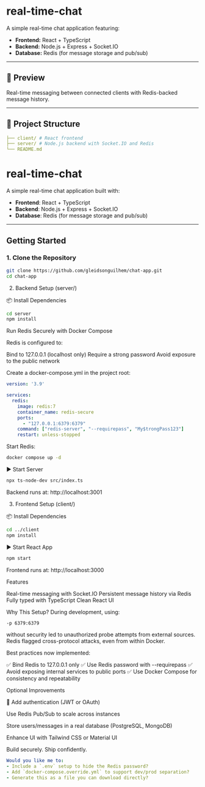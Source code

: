 # real-time-chat

A simple real-time chat application featuring:

- **Frontend:** React + TypeScript  
- **Backend:** Node.js + Express + Socket.IO  
- **Database:** Redis (for message storage and pub/sub)

---

## 📸 Preview

Real-time messaging between connected clients with Redis-backed message history.

---

## 📁 Project Structure

```yaml
├── client/ # React frontend
├── server/ # Node.js backend with Socket.IO and Redis
└── README.md
```

# real-time-chat

A simple real-time chat application built with:

- **Frontend**: React + TypeScript  
- **Backend**: Node.js + Express + Socket.IO  
- **Database**: Redis (for message storage and pub/sub)

---

## Getting Started

### 1. Clone the Repository

```bash
git clone https://github.com/gleidsonguilhem/chat-app.git
cd chat-app
```

2. Backend Setup (server/)

📦 Install Dependencies

```bash
cd server
npm install
```

Run Redis Securely with Docker Compose

Redis is configured to:

Bind to 127.0.0.1 (localhost only)
Require a strong password
Avoid exposure to the public network

Create a docker-compose.yml in the project root:

```yaml
version: '3.9'

services:
  redis:
    image: redis:7
    container_name: redis-secure
    ports:
      - "127.0.0.1:6379:6379"
    command: ["redis-server", "--requirepass", "My$trongPass123"]
    restart: unless-stopped
```

Start Redis:

```bash
docker compose up -d
```

▶ Start Server
```bash
npx ts-node-dev src/index.ts
```
Backend runs at: http://localhost:3001

3. Frontend Setup (client/)

📦 Install Dependencies

```bash
cd ../client
npm install
```

▶ Start React App

```bash
npm start
```

Frontend runs at: http://localhost:3000

Features

Real-time messaging with Socket.IO
Persistent message history via Redis
Fully typed with TypeScript
Clean React UI

Why This Setup?
During development, using:

```bash
-p 6379:6379
```

without security led to unauthorized probe attempts from external sources. Redis flagged cross-protocol attacks, even from within Docker.

Best practices now implemented:

✅ Bind Redis to 127.0.0.1 only
✅ Use Redis password with --requirepass
✅ Avoid exposing internal services to public ports
✅ Use Docker Compose for consistency and repeatability

Optional Improvements

🔐 Add authentication (JWT or OAuth)

Use Redis Pub/Sub to scale across instances

Store users/messages in a real database (PostgreSQL, MongoDB)

Enhance UI with Tailwind CSS or Material UI

Build securely. Ship confidently.

```yaml
Would you like me to:
- Include a `.env` setup to hide the Redis password?
- Add `docker-compose.override.yml` to support dev/prod separation?
- Generate this as a file you can download directly?
```
